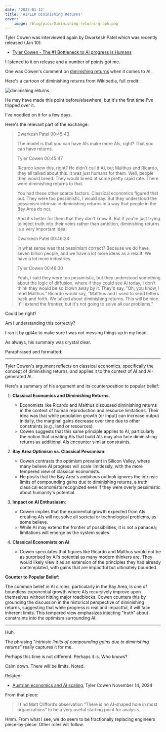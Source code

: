 ```yaml
---
date: '2025-01-12'
title: 'AI/LLM Diminishing Returns'
cover:
    image: /blog/pics/Diminishing-returns-graph.png
---
```



Tyler Cowen was interviewed again by Dwarkesh Patel which was recently released (Jan 10):

* [Tyler Cowen - The #1 Bottleneck to AI progress Is Humans](https://www.dwarkeshpatel.com/p/tyler-cowen-4)

I listened to it on release and a number of points got me.

One was Cowen's comment on [diminishing returns](https://en.wikipedia.org/wiki/Diminishing_returns) when it comes to AI.

Here's a cartoon of diminishing returns from Wikipedia, full credit:

![diminishing returns](/blog/pics/Diminishing-returns-graph.png)

He may have made this point before/elsewhere, but it's the first time I've tripped over it.

I've noodled on it for a few days.

Here's the relevant part of the exchange:

> Dwarkesh Patel 00:45:43
>
> The model is that you can have AIs make more AIs, right? That you can have returns.
>
> Tyler Cowen 00:45:47
>
> Ricardo knew this, right? He didn't call it AI, but Malthus and Ricardo, they all talked about this. It was just humans for them. Well, people then would breed. They would breed at some pretty rapid rate. There were diminishing returns to that.
>
> You had these other scarce factors. Classical economics figured that out. They were too pessimistic, I would say. But they understood the pessimism intrinsic in diminishing returns in a way that people in the Bay Area do not.
>
> And it's better for them that they don't know it. But if you're just trying to inject truth into their veins rather than ambition, diminishing returns is a very important idea.
>
> Dwarkesh Patel 00:46:24
>
> In what sense was that pessimism correct? Because we do have seven billion people, and we have a lot more ideas as a result. We have a lot more industries.
>
> Tyler Cowen 00:46:30
>
> Yeah, I said they were too pessimistic, but they understood something about the logic of diffusion, where if they could see AI today, I don't think they would be so blown away by it. They'd say, "Oh, you know, I read Malthus." Ricardo would say, "Malthus and I used to send letters back and forth. We talked about diminishing returns. This will be nice. It'll extend the frontier, but it's not going to solve all our problems."

Could be right?

Am I understanding this correctly?

I ran it by gpt4o to make sure I was not messing things up in my head.

As always, his summary was crystal clear.

Paraphrased and formatted:

---

Tyler Cowen's argument reflects on classical economics, specifically the concept of diminishing returns, and applies it to the context of AI and AI-generated AI.

Here's a summary of his argument and its counterposition to popular belief:

1. **Classical Economics and Diminishing Returns**:
   - Economists like Ricardo and Malthus discussed diminishing returns in the context of human reproduction and resource limitations. Their idea was that while population growth (or input) can increase output initially, the marginal gains decrease over time due to other constraints (e.g., land or resources).
   - Cowen suggests that this same principle applies to AI, particularly the notion that creating AIs that build AIs may also face diminishing returns as additional AIs encounter similar constraints.

2. **Bay Area Optimism vs. Classical Pessimism**:
   - Cowen contrasts the optimism prevalent in Silicon Valley, where many believe AI progress will scale limitlessly, with the more tempered view of classical economists.
   - He posits that the Bay Area's ambitious outlook ignores the intrinsic limits of compounding gains due to diminishing returns, a truth classical economists recognized even if they were overly pessimistic about humanity's potential.

3. **Impact on AI Enthusiasm**:
   - Cowen implies that the exponential growth expected from AIs creating AIs will not solve all societal or technological problems, as some believe.
   - While AI may extend the frontier of possibilities, it is not a panacea; limitations will emerge as the system scales.

4. **Classical Economists on AI**:
   - Cowen speculates that figures like Ricardo and Malthus would not be as surprised by AI's potential as many modern thinkers are. They would likely view it as an extension of the principles they had already contemplated, with gains that are impactful but ultimately bounded.

**Counter to Popular Belief:**

The common belief in AI circles, particularly in the Bay Area, is one of boundless exponential growth where AIs recursively improve upon themselves without hitting major roadblocks. Cowen counters this by grounding the discussion in the historical perspective of diminishing returns, suggesting that while progress is real and impactful, it will face inherent limits. This tempered view emphasizes injecting "truth" about constraints into the optimism surrounding AI.

---

Huh.

The phrasing "_intrinsic limits of compounding gains due to diminishing returns_" really captures it for me.

Perhaps this time is not different. Perhaps it is. Who knows?

Calm down. There will be limits. Noted.

Related:

* [Austrian economics and AI scaling](https://marginalrevolution.com/marginalrevolution/2024/11/austrian-economics-and-ai-scaling.html), Tyler Cowen November 14, 2024

From that piece:

> I find Matt Clifford’s observation “There is no AI-shaped hole in most organizations” to be a very useful starting point for analysis.

Hmm. From what I see, we do seem to be fractionally replacing engineers piece-by-piece. Other roles will follow.